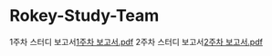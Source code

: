 # Rokey-Study-Team
1주차 스터디 보고서[1주차 보고서.pdf](https://github.com/user-attachments/files/17149840/1.pdf)
2주차 스터디 보고서[2주차 보고서.pdf](https://github.com/user-attachments/files/17268429/2.pdf)
